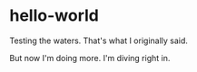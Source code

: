 hello-world
===========

Testing the waters. That's what I originally said.

But now I'm doing more. I'm diving right in.
